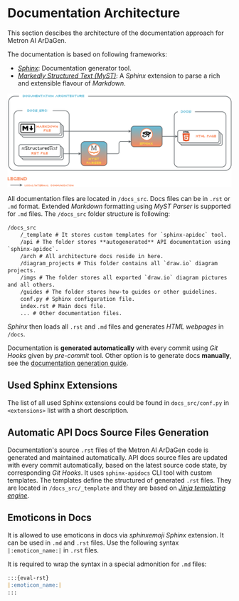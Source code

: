 # Documentation Architecture

This section descibes the architecture of the documentation approach for Metron AI ArDaGen.

The documentation is based on following frameworks:
- [*Sphinx*](https://www.sphinx-doc.org/en/master/index.html): Documentation generator tool.
- [*Markedly Structured Text (MyST)*](https://myst-parser.readthedocs.io/en/latest/#): A *Sphinx* extension to parse
  a rich and extensible flavour of *Markdown*.

![Documentation Architecture](../imgs/documentation_architecture.png)

All documentation files are located in `/docs_src`. Docs files can be in `.rst` or `.md` format. Extended *Markdown*
formatting using *MyST Parser* is supported for `.md` files. The `/docs_src` folder structure is following:

```shell
/docs_src
    /_template # It stores custom templates for `sphinx-apidoc` tool.
    /api # The folder stores **autogenerated** API documentation using `sphinx-apidoc`.
    /arch # All architecture docs reside in here. 
    /diagram_projects # This folder contains all `draw.io` diagram projects.
    /imgs # The folder stores all exported `draw.io` diagram pictures and all others.
    /guides # The folder stores how-to guides or other guidelines.
    conf.py # Sphinx configuration file.
    index.rst # Main docs file.
    ... # Other documentation files.
```

*Sphinx* then loads all `.rst` and `.md` files and generates *HTML webpages* in `/docs`.

Documentation is **generated automatically** with every commit using *Git Hooks* given by *pre-commit* tool. Other option
is to generate docs **manually**, see the [documentation generation guide](../guides/docs_generation.md).

## Used Sphinx Extensions
The list of all used Sphinx extensions could be found in `docs_src/conf.py` in `<extensions>` list with a short description.

## Automatic API Docs Source Files Generation

Documentation's source `.rst` files of the Metron AI ArDaGen code is generated and maintained automatically.
API docs source files are updated with every commit automatically, based on the latest source code state,
by corresponding *Git Hooks*. It uses  `sphinx-apidocs` CLI tool with custom templates.
The templates define the structured of generated `.rst` files. They are located
in `/docs_src/_template` and they are based on
[*Jinja templating engine*](https://jinja.palletsprojects.com/en/3.1.x/templates/).

## Emoticons in Docs

It is allowed to use emoticons in docs via *sphinxemoji* *Sphinx* extension. It can be used in `.md` and `.rst` files. Use the following syntax `|:emoticon_name:|` in `.rst` files.

It is required to wrap the syntax in a special admonition for `.md` files:
```markdown
:::{eval-rst}
|:emoticon_name:|
:::
```
